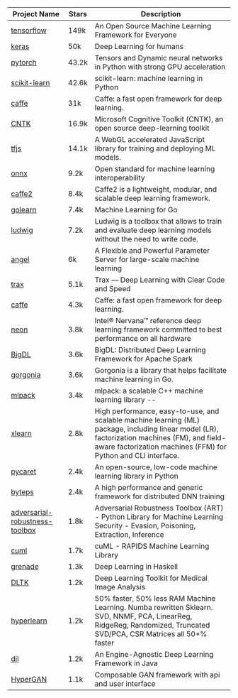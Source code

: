 | Project Name | Stars | Description |
| ------- | ------ | ------ |
|[tensorflow](https://github.com/tensorflow/tensorflow)|149k|An Open Source Machine Learning Framework for Everyone|
|[keras](https://github.com/keras-team/keras)|50k|Deep Learning for humans|
|[pytorch](https://github.com/pytorch/pytorch)|43.2k|Tensors and Dynamic neural networks in Python with strong GPU acceleration|
|[scikit-learn](https://github.com/scikit-learn/scikit-learn)|42.6k|scikit-learn: machine learning in Python|
|[caffe](https://github.com/BVLC/caffe)|31k|Caffe: a fast open framework for deep learning.|
|[CNTK](https://github.com/microsoft/CNTK)|16.9k|Microsoft Cognitive Toolkit (CNTK), an open source deep-learning toolkit|
|[tfjs](https://github.com/tensorflow/tfjs)|14.1k|A WebGL accelerated JavaScript library for training and deploying ML models.|
|[onnx](https://github.com/onnx/onnx)|9.2k|Open standard for machine learning interoperability|
|[caffe2](https://github.com/facebookarchive/caffe2)|8.4k|Caffe2 is a lightweight, modular, and scalable deep learning framework.|
|[golearn](https://github.com/sjwhitworth/golearn)|7.4k|Machine Learning for Go|
|[ludwig](https://github.com/uber/ludwig)|7.2k|Ludwig is a toolbox that allows to train and evaluate deep learning models without the need to write code.|
|[angel](https://github.com/Angel-ML/angel)|6k|A Flexible and Powerful Parameter Server for large-scale machine learning|
|[trax](https://github.com/google/trax)|5.1k|Trax — Deep Learning with Clear Code and Speed|
|[caffe](https://github.com/weiliu89/caffe)|4.3k|Caffe: a fast open framework for deep learning.|
|[neon](https://github.com/NervanaSystems/neon)|3.8k|Intel® Nervana™ reference deep learning framework committed to best performance on all hardware|
|[BigDL](https://github.com/intel-analytics/BigDL)|3.6k|BigDL: Distributed Deep Learning Framework for Apache Spark|
|[gorgonia](https://github.com/gorgonia/gorgonia)|3.6k|Gorgonia is a library that helps facilitate machine learning in Go.|
|[mlpack](https://github.com/mlpack/mlpack)|3.4k|mlpack: a scalable C++ machine learning library --|
|[xlearn](https://github.com/aksnzhy/xlearn)|2.8k|High performance, easy-to-use, and scalable machine learning (ML) package, including linear model (LR), factorization machines (FM), and field-aware factorization machines (FFM) for Python and CLI interface.|
|[pycaret](https://github.com/pycaret/pycaret)|2.4k|An open-source, low-code machine learning library in Python|
|[byteps](https://github.com/bytedance/byteps)|2.4k|A high performance and generic framework for distributed DNN training|
|[adversarial-robustness-toolbox](https://github.com/Trusted-AI/adversarial-robustness-toolbox)|1.8k|Adversarial Robustness Toolbox (ART) - Python Library for Machine Learning Security - Evasion, Poisoning, Extraction, Inference|
|[cuml](https://github.com/rapidsai/cuml)|1.7k|cuML - RAPIDS Machine Learning Library|
|[grenade](https://github.com/HuwCampbell/grenade)|1.3k|Deep Learning in Haskell|
|[DLTK](https://github.com/DLTK/DLTK)|1.2k|Deep Learning Toolkit for Medical Image Analysis|
|[hyperlearn](https://github.com/danielhanchen/hyperlearn)|1.2k|50% faster, 50% less RAM Machine Learning. Numba rewritten Sklearn. SVD, NNMF, PCA, LinearReg, RidgeReg, Randomized, Truncated SVD/PCA, CSR Matrices all 50+% faster|
|[djl](https://github.com/awslabs/djl)|1.2k|An Engine-Agnostic Deep Learning Framework in Java|
|[HyperGAN](https://github.com/HyperGAN/HyperGAN)|1.1k|Composable GAN framework with api and user interface|
